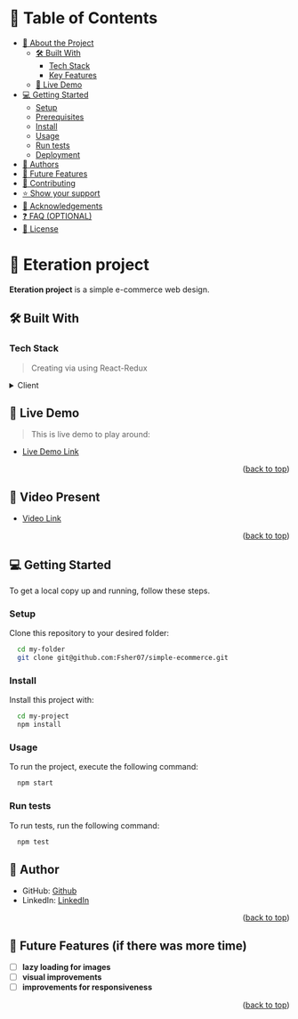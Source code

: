 <a name="readme-top"></a>

<!-- TABLE OF CONTENTS -->

# 📗 Table of Contents

- [📖 About the Project](#about-project)
  - [🛠 Built With](#built-with)
    - [Tech Stack](#tech-stack)
    - [Key Features](#key-features)
  - [🚀 Live Demo](#live-demo)
- [💻 Getting Started](#getting-started)
  - [Setup](#setup)
  - [Prerequisites](#prerequisites)
  - [Install](#install)
  - [Usage](#usage)
  - [Run tests](#run-tests)
  - [Deployment](#deployment)
- [👥 Authors](#authors)
- [🔭 Future Features](#future-features)
- [🤝 Contributing](#contributing)
- [⭐️ Show your support](#support)
- [🙏 Acknowledgements](#acknowledgements)
- [❓ FAQ (OPTIONAL)](#faq)
- [📝 License](#license)

<!-- PROJECT DESCRIPTION -->

# 📖 Eteration project <a name="about-project"></a>

**Eteration project** is a simple e-commerce web design.

## 🛠 Built With <a name="built-with"></a>

### Tech Stack <a name="tech-stack"></a>

> Creating via using React-Redux

<details>
  <summary>Client</summary>
  <ul>
    <li><a href="https://reactjs.org/">React.js</a></li>
    <li><a href="https://reactjs.org/">Redux</a></li>
  </ul>
</details>

<!-- LIVE DEMO -->

## 🚀 Live Demo <a name="live-demo"></a>

> This is live demo to play around:

- [Live Demo Link](https://simple-ecommerce-xi.vercel.app/)

<p align="right">(<a href="#readme-top">back to top</a>)</p>

<!-- LIVE DEMO -->

## 🚀 Video Present <a name="live-demo"></a>

- [Video Link](https://www.loom.com/share/18775729cd9c451ca5ca406ce2649c76)

<p align="right">(<a href="#readme-top">back to top</a>)</p>

<!-- GETTING STARTED -->

## 💻 Getting Started <a name="getting-started"></a>

To get a local copy up and running, follow these steps.

### Setup

Clone this repository to your desired folder:

```sh
  cd my-folder
  git clone git@github.com:Fsher07/simple-ecommerce.git
```

### Install

Install this project with:

```sh
  cd my-project
  npm install
```

### Usage

To run the project, execute the following command:

```sh
  npm start
```

### Run tests

To run tests, run the following command:

```sh
  npm test
```

<!-- AUTHORS -->

## 👥 Author <a name="authors"></a>

- GitHub: [Github](https://github.com/Fsher07)
- LinkedIn: [LinkedIn](https://www.linkedin.com/in/fsalimhidir/)

<p align="right">(<a href="#readme-top">back to top</a>)</p>

<!-- FUTURE FEATURES -->

## 🔭 Future Features (if there was more time) <a name="future-features"></a>

- [ ] **lazy loading for images**
- [ ] **visual improvements**
- [ ] **improvements for responsiveness**

<p align="right">(<a href="#readme-top">back to top</a>)</p>
